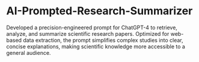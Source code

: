 # AI-Prompted-Research-Summarizer
Developed a precision-engineered prompt for ChatGPT-4 to retrieve, analyze, and summarize scientific research papers. Optimized for web-based data extraction, the prompt simplifies complex studies into clear, concise explanations, making scientific knowledge more accessible to a general audience.
